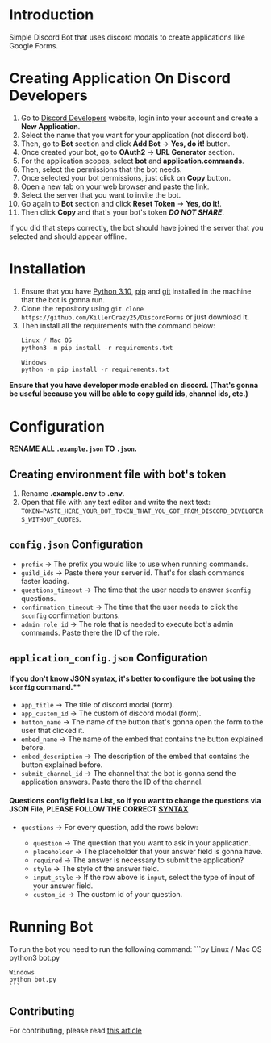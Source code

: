 # Introduction

Simple Discord Bot that uses discord modals to create applications like Google Forms.

# Creating Application On Discord Developers

1) Go to [Discord Developers](https://discord.com/developers/applications) website, login into your account and create a **New Application**.
2) Select the name that you want for your application (not discord bot).
3) Then, go to **Bot** section and click **Add Bot** -> **Yes, do it!** button.
4) Once created your bot, go to **OAuth2** -> **URL Generator** section.
5) For the application scopes, select **bot** and **application.commands**.
6) Then, select the permissions that the bot needs.
7) Once selected your bot permissions, just click on **Copy** button.
8) Open a new tab on your web browser and paste the link.
9) Select the server that you want to invite the bot.
10) Go again to **Bot** section and click **Reset Token** -> **Yes, do it!**. 
11) Then click **Copy** and that's your bot's token ***DO NOT SHARE***.

If you did that steps correctly, the bot should have joined the server that you selected and should appear offline.

# Installation

1) Ensure that you have [Python 3.10](https://www.python.org/downloads/), [pip](https://pip.pypa.io/en/stable/installation/) and [git](https://git-scm.com/book/en/v2/Getting-Started-Installing-Git) installed in the machine that the bot is gonna run.
2) Clone the repository using `git clone https://github.com/KillerCrazy25/DiscordForms` or just download it.
3) Then install all the requirements with the command below:
    ```py
    Linux / Mac OS
    python3 -m pip install -r requirements.txt

    Windows
    python -m pip install -r requirements.txt
    ```

**Ensure that you have developer mode enabled on discord. (That's gonna be useful because you will be able to copy guild ids, channel ids, etc.)**

# Configuration

**RENAME ALL `.example.json` TO `.json`.**

## Creating environment file with bot's token

1) Rename **.example.env** to **.env**.
2) Open that file with any text editor and write the next text: `TOKEN=PASTE_HERE_YOUR_BOT_TOKEN_THAT_YOU_GOT_FROM_DISCORD_DEVELOPERS_WITHOUT_QUOTES`.

## `config.json` Configuration

  * `prefix` -> The prefix you would like to use when running commands.
  * `guild_ids` -> Paste there your server id. That's for slash commands faster loading.
  * `questions_timeout` -> The time that the user needs to answer `$config` questions.
  * `confirmation_timeout` -> The time that the user needs to click the `$config` confirmation buttons.
  * `admin_role_id` -> The role that is needed to execute bot's admin commands. Paste there the ID of the role.
  
## `application_config.json` Configuration

  #### If you don't know [JSON syntax](https://www.w3schools.com/js/js_json_syntax.asp), it's better to configure the bot using the `$config` command.**

  * `app_title` -> The title of discord modal (form).
  * `app_custom_id` -> The custom of discord modal (form).
  * `button_name` -> The name of the button that's gonna open the form to the user that clicked it.
  * `embed_name` -> The name of the embed that contains the button explained before.
  * `embed_description` -> The description of the embed that contains the button explained before.
  * `submit_channel_id` -> The channel that the bot is gonna send the application answers. Paste there the ID of the channel.
  
  #### Questions config field is a List, so if you want to change the questions via JSON File, **PLEASE FOLLOW THE CORRECT [SYNTAX](https://www.w3schools.com/js/js_json_syntax.asp)**
  
  * `questions` -> For every question, add the rows below:
  
      * `question` -> The question that you want to ask in your application.
      * `placeholder` -> The placeholder that your answer field is gonna have.
      * `required` -> The answer is necessary to submit the application?
      * `style` -> The style of the answer field.
      * `input_style` -> If the row above is `input`, select the type of input of your answer field.
      * `custom_id` -> The custom id of your question.  
      
# Running Bot

To run the bot you need to run the following command:
    ```py
    Linux / Mac OS
    python3 bot.py

    Windows
    python bot.py
    ```
      
## Contributing

For contributing, please read [this article](https://github.com/KillerCrazy25/DiscordForms/wiki/contributing/)
